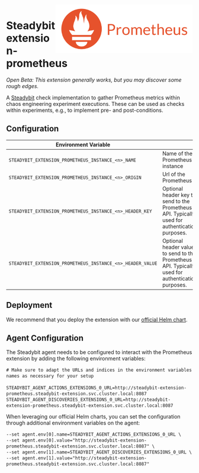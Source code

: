 <img src="./logo.png" height="130" align="right" alt="Prometheus logo depicting a fire next to the text 'Prometheus'">

# Steadybit extension-prometheus

*Open Beta: This extension generally works, but you may discover some rough edges.*

A [Steadybit](https://www.steadybit.com/) check implementation to gather Prometheus metrics within chaos engineering experiment executions. These can be used as checks within experiments, e.g., to implement pre- and post-conditions.

## Configuration

| Environment Variable                                       |                                                                                                  |
|------------------------------------------------------------|--------------------------------------------------------------------------------------------------|
| `STEADYBIT_EXTENSION_PROMETHEUS_INSTANCE_<n>_NAME`         | Name of the Prometheus instance                                                                  |
| `STEADYBIT_EXTENSION_PROMETHEUS_INSTANCE_<n>_ORIGIN`       | Url of the Prometheus                                                                            |
| `STEADYBIT_EXTENSION_PROMETHEUS_INSTANCE_<n>_HEADER_KEY`   | Optional header key to send to the Prometheus API. Typically used for authentication purposes.   |
| `STEADYBIT_EXTENSION_PROMETHEUS_INSTANCE_<n>_HEADER_VALUE` | Optional header value to send to the Prometheus API. Typically used for authentication purposes. |


## Deployment

We recommend that you deploy the extension with our [official Helm chart](https://github.com/steadybit/helm-charts/tree/main/charts/steadybit-extension-prometheus).

## Agent Configuration

The Steadybit agent needs to be configured to interact with the Prometheus extension by adding the following environment variables:

```shell
# Make sure to adapt the URLs and indices in the environment variables names as necessary for your setup

STEADYBIT_AGENT_ACTIONS_EXTENSIONS_0_URL=http://steadybit-extension-prometheus.steadybit-extension.svc.cluster.local:8087
STEADYBIT_AGENT_DISCOVERIES_EXTENSIONS_0_URL=http://steadybit-extension-prometheus.steadybit-extension.svc.cluster.local:8087
```

When leveraging our official Helm charts, you can set the configuration through additional environment variables on the agent:

```
--set agent.env[0].name=STEADYBIT_AGENT_ACTIONS_EXTENSIONS_0_URL \
--set agent.env[0].value="http://steadybit-extension-prometheus.steadybit-extension.svc.cluster.local:8087" \
--set agent.env[1].name=STEADYBIT_AGENT_DISCOVERIES_EXTENSIONS_0_URL \
--set agent.env[1].value="http://steadybit-extension-prometheus.steadybit-extension.svc.cluster.local:8087"
```
